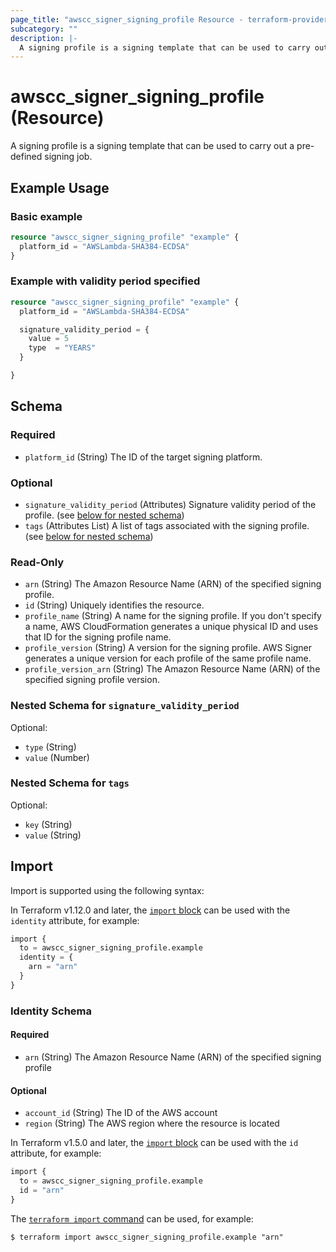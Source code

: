 ```yaml
---
page_title: "awscc_signer_signing_profile Resource - terraform-provider-awscc"
subcategory: ""
description: |-
  A signing profile is a signing template that can be used to carry out a pre-defined signing job.
---
```


# awscc_signer_signing_profile (Resource)

A signing profile is a signing template that can be used to carry out a pre-defined signing job.

## Example Usage

### Basic example

```terraform
resource "awscc_signer_signing_profile" "example" {
  platform_id = "AWSLambda-SHA384-ECDSA"
}
```

### Example with validity period specified

```terraform
resource "awscc_signer_signing_profile" "example" {
  platform_id = "AWSLambda-SHA384-ECDSA"

  signature_validity_period = {
    value = 5
    type  = "YEARS"
  }

}
```

<!-- schema generated by tfplugindocs -->
## Schema

### Required

- `platform_id` (String) The ID of the target signing platform.

### Optional

- `signature_validity_period` (Attributes) Signature validity period of the profile. (see [below for nested schema](#nestedatt--signature_validity_period))
- `tags` (Attributes List) A list of tags associated with the signing profile. (see [below for nested schema](#nestedatt--tags))

### Read-Only

- `arn` (String) The Amazon Resource Name (ARN) of the specified signing profile.
- `id` (String) Uniquely identifies the resource.
- `profile_name` (String) A name for the signing profile. If you don't specify a name, AWS CloudFormation generates a unique physical ID and uses that ID for the signing profile name.
- `profile_version` (String) A version for the signing profile. AWS Signer generates a unique version for each profile of the same profile name.
- `profile_version_arn` (String) The Amazon Resource Name (ARN) of the specified signing profile version.

<a id="nestedatt--signature_validity_period"></a>
### Nested Schema for `signature_validity_period`

Optional:

- `type` (String)
- `value` (Number)


<a id="nestedatt--tags"></a>
### Nested Schema for `tags`

Optional:

- `key` (String)
- `value` (String)

## Import

Import is supported using the following syntax:

In Terraform v1.12.0 and later, the [`import` block](https://developer.hashicorp.com/terraform/language/import) can be used with the `identity` attribute, for example:

```terraform
import {
  to = awscc_signer_signing_profile.example
  identity = {
    arn = "arn"
  }
}
```

<!-- schema generated by tfplugindocs -->
### Identity Schema

#### Required

- `arn` (String) The Amazon Resource Name (ARN) of the specified signing profile

#### Optional

- `account_id` (String) The ID of the AWS account
- `region` (String) The AWS region where the resource is located

In Terraform v1.5.0 and later, the [`import` block](https://developer.hashicorp.com/terraform/language/import) can be used with the `id` attribute, for example:

```terraform
import {
  to = awscc_signer_signing_profile.example
  id = "arn"
}
```

The [`terraform import` command](https://developer.hashicorp.com/terraform/cli/commands/import) can be used, for example:

```shell
$ terraform import awscc_signer_signing_profile.example "arn"
```